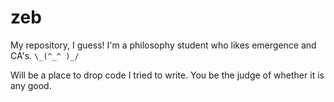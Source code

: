 # zeb
My repository, I guess! I'm a philosophy student who likes emergence and CA's. `\_(^_^ )_/`

Will be a place to drop code I tried to write. You be the judge of whether it is any good.
